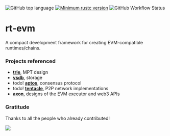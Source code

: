 ![GitHub top language](https://img.shields.io/github/languages/top/rust-util-collections/rt-evm)
[![Minimum rustc version](https://img.shields.io/badge/rustc-1.65+-lightgray.svg)](https://github.com/rust-random/rand#rust-version-requirements)
![GitHub Workflow Status](https://img.shields.io/github/actions/workflow/status/rust-util-collections/rt-evm/rust.yml?branch=master)

# rt-evm

A compact development framework for creating EVM-compatible runtimes/chains.

### Projects referenced

- [**trie**](https://github.com/paritytech/trie), MPT design
- [**vsdb**](https://github.com/rust-util-collections/vsdb), storage
- todo! [**aptos**](https://github.com/aptos-labs/aptos-core), consensus protocol
- todo! [**tentacle**](https://github.com/nervosnetwork/tentacle), P2P network implementations
- [**axon**](https://github.com/axonweb3/axon), designs of the EVM executor and web3 APIs

### Gratitude

Thanks to all the people who already contributed!

<a href="https://github.com/rust-util-collections/rt-evm/graphs/contributors">
  <img src="https://contributors-img.web.app/image?repo=rust-util-collections/rt-evm"/>
</a>
